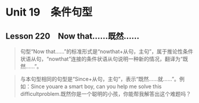 ﻿ # Unit 19　条件句型
 ## Lesson 220　Now that……既然……
 
> 句型“Now that……”的标准形式是“nowthat+从句，主句”，属于推论性条件状语从句，“nowthat”连接的条件状语从句说明一种新的情况，翻译为“既然……”。

> 与本句型相同的句型是“Since+从句，主句”，表示“既然……就……”。例如：Since youare a smart boy, can you help me solve this difficultproblem.既然你是一个聪明的小孩，你能帮我解答出这个难题吗？


 